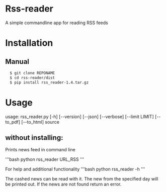 # Rss-reader
A simple commandline app for reading RSS feeds
# Installation
## Manual
```bash
  $ git clone REPONAME
  $ cd rss-reader/dist
  $ pip install rss_reader-1.4.tar.gz
```
# Usage

usage: rss_reader.py [-h] [--version] [--json] [--verbose] [--limit LIMIT] [--to_pdf] [--to_html]
                     source

## without installing:
Prints news feed in command line

'''bash
python rss_reader URL_RSS 
'''

For help and additional functionality
'''bash
python rss_reader -h 
'''


The cashed news can be read with it. The new from the specified day will be printed out.
If the news are not found return an error.
